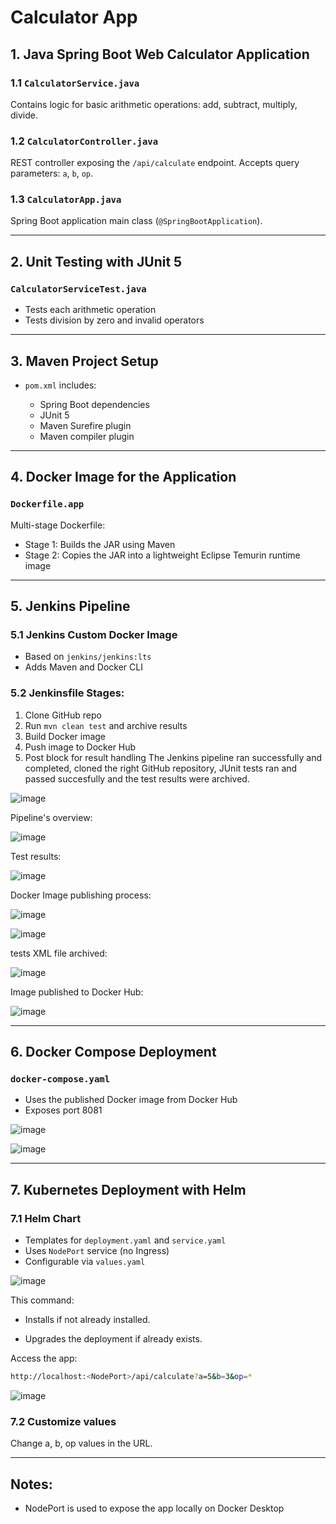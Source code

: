 # Calculator App

## 1. Java Spring Boot Web Calculator Application

### 1.1 `CalculatorService.java`

Contains logic for basic arithmetic operations: add, subtract, multiply, divide.

### 1.2 `CalculatorController.java`

REST controller exposing the `/api/calculate` endpoint.
Accepts query parameters: `a`, `b`, `op`.

### 1.3 `CalculatorApp.java`

Spring Boot application main class (`@SpringBootApplication`).

---

## 2. Unit Testing with JUnit 5

### `CalculatorServiceTest.java`

* Tests each arithmetic operation
* Tests division by zero and invalid operators

---

## 3. Maven Project Setup

* `pom.xml` includes:

  * Spring Boot dependencies
  * JUnit 5
  * Maven Surefire plugin
  * Maven compiler plugin

---

## 4. Docker Image for the Application

### `Dockerfile.app`

Multi-stage Dockerfile:

* Stage 1: Builds the JAR using Maven
* Stage 2: Copies the JAR into a lightweight Eclipse Temurin runtime image

---

## 5. Jenkins Pipeline

### 5.1 Jenkins Custom Docker Image

* Based on `jenkins/jenkins:lts`
* Adds Maven and Docker CLI

### 5.2 Jenkinsfile Stages:

1. Clone GitHub repo
2. Run `mvn clean test` and archive results
3. Build Docker image
4. Push image to Docker Hub
5. Post block for result handling
The Jenkins pipeline ran successfully and completed, cloned the right GitHub repository, JUnit tests ran and passed succesfully and the test results were archived.

![image](https://github.com/user-attachments/assets/1ae93386-bab3-491c-b517-d572443f62d7)

Pipeline's overview:

![image](https://github.com/user-attachments/assets/715cd287-0ddb-4f28-95d3-45c0f983963c)

Test results:

![image](https://github.com/user-attachments/assets/a725418e-2f0a-4838-b9e4-7a157939a67a)

Docker Image publishing process:

![image](https://github.com/user-attachments/assets/d0e5e5fc-c78d-4ff1-a9f8-bbe4a28d6777)

![image](https://github.com/user-attachments/assets/3daa987e-590a-4a3a-b284-7deca859c5c3)


tests XML file archived:

![image](https://github.com/user-attachments/assets/de21af45-f108-4eb3-bef8-824ce3e9079c)

Image published to Docker Hub:

![image](https://github.com/user-attachments/assets/06303ee3-b89a-4724-951a-ac1faa8b514c)


---

## 6. Docker Compose Deployment

### `docker-compose.yaml`

* Uses the published Docker image from Docker Hub
* Exposes port 8081

![image](https://github.com/user-attachments/assets/4b94366b-e056-4fc3-a71a-fa434ee8e20f)

![image](https://github.com/user-attachments/assets/a70620c9-0081-429a-b555-767c5b94a195)

---

## 7. Kubernetes Deployment with Helm

### 7.1 Helm Chart

* Templates for `deployment.yaml` and `service.yaml`
* Uses `NodePort` service (no Ingress)
* Configurable via `values.yaml`

![image](https://github.com/user-attachments/assets/6feb02cc-8db1-4d8e-be32-12fa6489d021)

This command:

- Installs if not already installed.

- Upgrades the deployment if already exists.

Access the app:

```bash
http://localhost:<NodePort>/api/calculate?a=5&b=3&op=*
```

![image](https://github.com/user-attachments/assets/9accd13e-ebb7-4e5f-9d15-ab8911703747)


### 7.2 Customize values

Change a, b, op values in the URL.

---

## Notes:

* NodePort is used to expose the app locally on Docker Desktop



